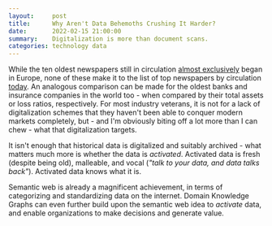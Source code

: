 ```yaml
---
layout:     post
title:      Why Aren't Data Behemoths Crushing It Harder?
date:       2022-02-15 21:00:00
summary:    Digitalization is more than document scans.
categories: technology data
---
```


While the ten oldest newspapers still in circulation [almost exclusively](https://en.wikipedia.org/wiki/List_of_the_oldest_newspapers) began in Europe, none of these make it to the list of top newspapers by circulation [today](https://en.wikipedia.org/wiki/List_of_newspapers_by_circulation). An analogous comparison can be made for the oldest banks and insurance companies in the world too - when compared by their total assets or loss ratios, respectively. 
For most industry veterans, it is not for a lack of digitalization schemes that they haven't been able to conquer modern markets completely, but - and I'm obviously biting off a lot more than I can chew - what that digitalization targets. 

It isn't enough that historical data is digitalized and suitably archived - what matters much more is whether the data is _activated_. 
Activated data is fresh (despite being old), malleable, and vocal (_"talk to your data, and data talks back"_).
Activated data knows what it is.

Semantic web is already a magnificent achievement, in terms of categorizing and standardizing data on the internet. Domain Knowledge Graphs can even further build upon the semantic web idea to _activate_ data, and enable organizations to make decisions and generate value. 